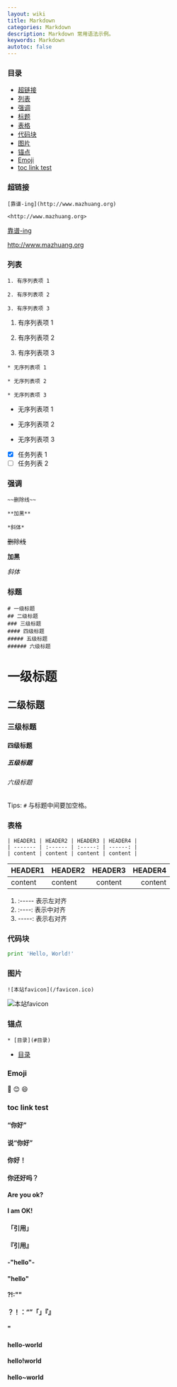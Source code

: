 ```yaml
---
layout: wiki
title: Markdown
categories: Markdown
description: Markdown 常用语法示例。
keywords: Markdown
autotoc: false
---
```


### 目录

* [超链接](#超链接)
* [列表](#列表)
* [强调](#强调)
* [标题](#标题)
* [表格](#表格)
* [代码块](#代码块)
* [图片](#图片)
* [锚点](#锚点)
* [Emoji](#emoji)
* [toc link test](#toc-link-test)

### 超链接

```
[靠谱-ing](http://www.mazhuang.org)

<http://www.mazhuang.org>
```

[靠谱-ing](http://www.mazhuang.org)  

<http://www.mazhuang.org>

### 列表

```
1. 有序列表项 1

2. 有序列表项 2

3. 有序列表项 3
```

1. 有序列表项 1

2. 有序列表项 2

3. 有序列表项 3

```
* 无序列表项 1

* 无序列表项 2

* 无序列表项 3
```

* 无序列表项 1

* 无序列表项 2

* 无序列表项 3

- [x] 任务列表 1
- [ ] 任务列表 2

### 强调

```
~~删除线~~

**加黑**

*斜体*
```

~~删除线~~

**加黑**

*斜体*

### 标题

```
# 一级标题
## 二级标题
### 三级标题
#### 四级标题
##### 五级标题
###### 六级标题
```

# 一级标题
## 二级标题
### 三级标题
#### 四级标题
##### 五级标题
###### 六级标题

Tips: `#` 与标题中间要加空格。

### 表格

```
| HEADER1 | HEADER2 | HEADER3 | HEADER4 |
| ------- | :------ | :-----: | ------: |
| content | content | content | content |
```

| HEADER1 | HEADER2 | HEADER3 | HEADER4 |
| ------- | :------ | :-----: | ------: |
| content | content | content | content |

1. :----- 表示左对齐
2. :----: 表示中对齐
3. -----: 表示右对齐

### 代码块

```python
print 'Hello, World!'
```

### 图片

```
![本站favicon](/favicon.ico)
```

![本站favicon](/favicon.ico)

### 锚点

```
* [目录](#目录)
```

* [目录](#目录)

### Emoji

:camel:
:blush:
:smile:

### toc link test

#### “你好”
#### 说“你好”
#### 你好！
#### 你还好吗？
#### Are you ok?
#### I am OK!
#### 「引用」
#### 『引用』
#### -"hello"-
#### "hello"
#### ?!:""
#### ？！：“”「」『』
#### "
#### hello-world
#### hello!world
#### hello~world
